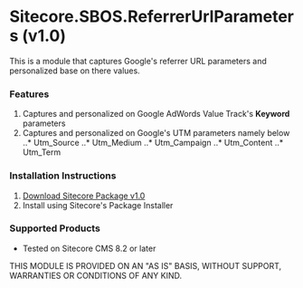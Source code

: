 # Sitecore.SBOS.ReferrerUrlParameters (v1.0)
This is a module that captures Google's referrer URL parameters and personalized base on there values.

### Features

1.  Captures and personalized on Google AdWords Value Track's **Keyword** parameters 
2.  Captures and personalized on Google's UTM parameters namely below
..* Utm_Source
..* Utm_Medium
..* Utm_Campaign
..* Utm_Content
..* Utm_Term

### Installation Instructions

1. [Download Sitecore Package v1.0](https://github.com/raseniero/Sitecore.SBOS.ReferrerUrlParameters)
2. Install using Sitecore's Package Installer

### Supported Products
+ Tested on Sitecore CMS 8.2 or later

THIS MODULE IS PROVIDED ON AN "AS IS" BASIS, WITHOUT SUPPORT, WARRANTIES OR CONDITIONS OF ANY KIND.
